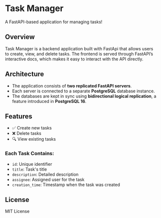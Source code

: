 # Task Manager

A FastAPI-based application for managing tasks!

## Overview

Task Manager is a backend application built with FastApi that allows users to create, view, and delete tasks. The frontend is served through FastAPI’s interactive docs, which makes it easy to interact with the API directly.

## Architecture

- The application consists of **two replicated FastAPI servers**.
- Each server is connected to a separate **PostgreSQL** database instance.
- The databases are kept in sync using **bidirectional logical replication**, a feature introduced in **PostgreSQL 16**.

## Features

- ✅ Create new tasks  
- ❌ Delete tasks  
- 🔍 View existing tasks  

### Each Task Contains:

- `id`: Unique identifier
- `title`: Task's title 
- `description`: Detailed description  
- `assignee`: Assigned user for the task  
- `creation_time`: Timestamp when the task was created

## License

MIT License